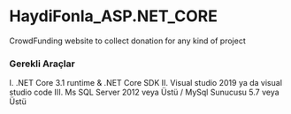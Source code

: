 # HaydiFonla_ASP.NET_CORE
CrowdFunding website to collect donation for any kind of project

### Gerekli Araçlar

I.	.NET Core 3.1 runtime & .NET Core SDK
II.	Visual studio 2019 ya da visual studio code
III.	Ms SQL Server 2012 veya Üstü / MySql Sunucusu 5.7 veya Üstü
